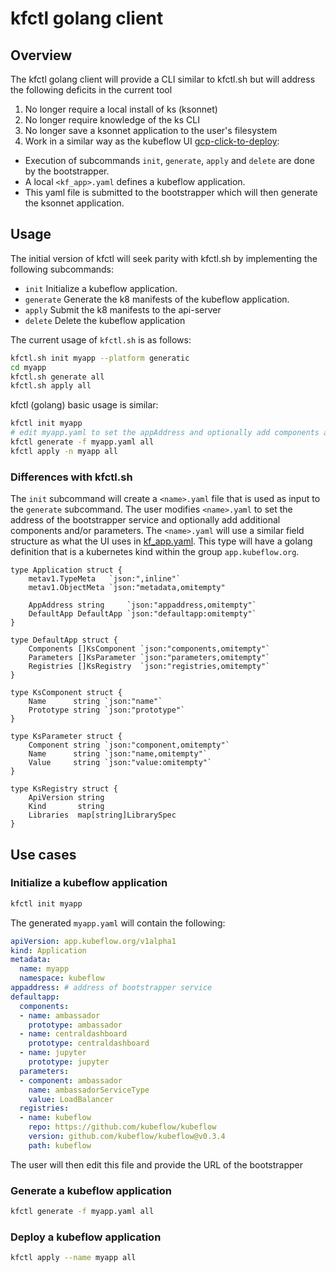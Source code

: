 # kfctl golang client

## Overview

The kfctl golang client will provide a CLI similar to kfctl.sh but will 
address the following deficits in the current tool

1. No longer require a local install of ks (ksonnet)
2. No longer require knowledge of the ks CLI 
3. No longer save a ksonnet application to the user's filesystem
4. Work in a similar way as the kubeflow UI [gcp-click-to-deploy](https://github.com/kubeflow/kubeflow/tree/master/components/gcp-click-to-deploy):
  - Execution of subcommands `init`, `generate`, `apply` and `delete` are done by the bootstrapper.
  - A local `<kf_app>.yaml` defines a kubeflow application. 
  - This yaml file is submitted to the bootstrapper which will then generate the ksonnet application.

## Usage

The initial version of kfctl will seek parity with kfctl.sh by implementing the following subcommands:
- `init`            Initialize a kubeflow application.
- `generate`        Generate the k8 manifests of the kubeflow application.
- `apply`           Submit the k8 manifests to the api-server
- `delete`          Delete the kubeflow application

The current usage of `kfctl.sh` is as follows:

```sh
kfctl.sh init myapp --platform generatic
cd myapp
kfctl.sh generate all
kfctl.sh apply all
```

kfctl (golang) basic usage is similar:

```sh
kfctl init myapp 
# edit myapp.yaml to set the appAddress and optionally add components and/or parameters
kfctl generate -f myapp.yaml all
kfctl apply -n myapp all
```

### Differences with kfctl.sh

The `init` subcommand will create a `<name>.yaml` file that is used as input to the `generate` subcommand.
The user modifies `<name>.yaml` to set the address of the bootstrapper service and optionally add 
additional components and/or parameters. The `<name>.yaml` will use a similar field structure as what 
the UI uses in [kf_app.yaml](https://github.com/kubeflow/kubeflow/blob/master/components/gcp-click-to-deploy/manifest/kf_app.yaml). This type will have a golang definition that is a kubernetes kind within the group `app.kubeflow.org`. 

```golang
type Application struct {
	metav1.TypeMeta   `json:",inline"`
	metav1.ObjectMeta `json:"metadata,omitempty" 

	AppAddress string     `json:"appaddress,omitempty"`
	DefaultApp DefaultApp `json:"defaultapp:omitempty"`
}

type DefaultApp struct {
	Components []KsComponent `json:"components,omitempty"`
	Parameters []KsParameter `json:"parameters,omitempty"`
	Registries []KsRegistry  `json:"registries,omitempty"`
}

type KsComponent struct {
	Name      string `json:"name"`
	Prototype string `json:"prototype"`
}

type KsParameter struct {
	Component string `json:"component,omitempty"`
	Name      string `json:"name,omitempty"`
	Value     string `json:"value:omitempty"`
}

type KsRegistry struct {
	ApiVersion string
	Kind       string
	Libraries  map[string]LibrarySpec
}
```

## Use cases

### Initialize a kubeflow application

```sh
kfctl init myapp 
```

The generated `myapp.yaml` will contain the following:

```yaml
apiVersion: app.kubeflow.org/v1alpha1
kind: Application
metadata:
  name: myapp
  namespace: kubeflow
appaddress: # address of bootstrapper service
defaultapp:
  components:
  - name: ambassador
    prototype: ambassador
  - name: centraldashboard
    prototype: centraldashboard
  - name: jupyter
    prototype: jupyter
  parameters:
  - component: ambassador
    name: ambassadorServiceType
    value: LoadBalancer
  registries:
  - name: kubeflow
    repo: https://github.com/kubeflow/kubeflow
    version: github.com/kubeflow/kubeflow@v0.3.4
    path: kubeflow
```

The user will then edit this file and provide the URL of the bootstrapper

### Generate a kubeflow application

```sh
kfctl generate -f myapp.yaml all
```

### Deploy a kubeflow application

```sh
kfctl apply --name myapp all
```
